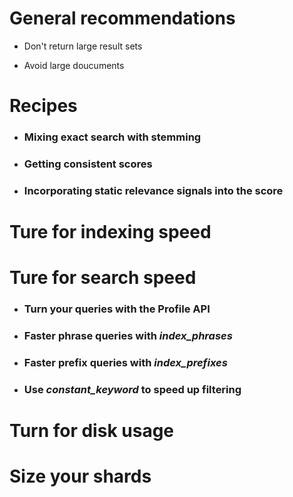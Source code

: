 # General recommendations
- Don't return large result sets

- Avoid large doucuments

# Recipes

- ### Mixing exact search with stemming

- ### Getting consistent scores

- ### Incorporating static relevance signals into the score

# Ture for indexing speed

# Ture for search speed

- ### Turn your queries with the Profile API

- ### Faster phrase queries with *index_phrases*

- ### Faster prefix queries with *index_prefixes*

- ### Use *constant_keyword* to speed up filtering

# Turn for disk usage

# Size your shards

